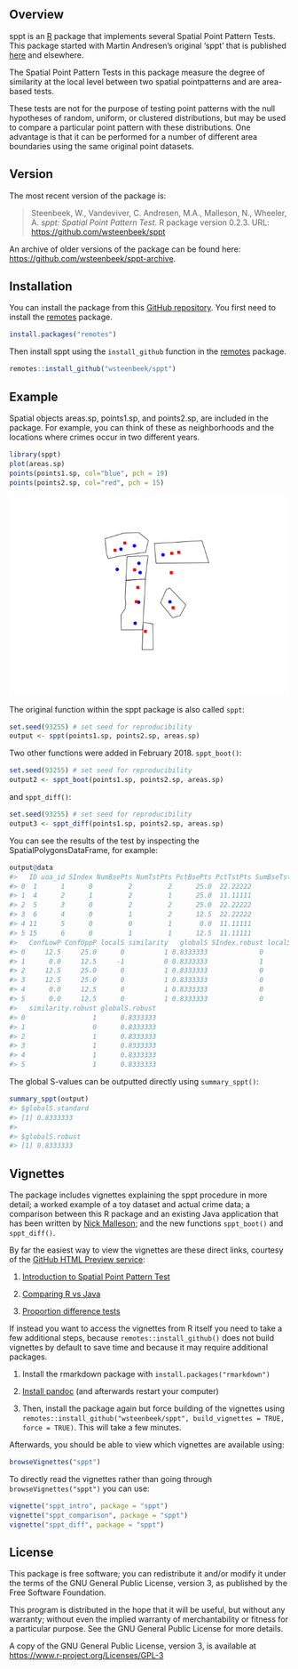 
<!-- README.md is generated from README.Rmd. Please edit that file -->

## Overview

sppt is an [R](https://www.r-project.org) package that implements
several Spatial Point Pattern Tests. This package started with Martin
Andresen’s original ‘sppt’ that is published
[here](http://jrc.sagepub.com/content/48/1/58) and elsewhere.

The Spatial Point Pattern Tests in this package measure the degree of
similarity at the local level between two spatial pointpatterns and are
area-based tests.

These tests are not for the purpose of testing point patterns with the
null hypotheses of random, uniform, or clustered distributions, but may
be used to compare a particular point pattern with these distributions.
One advantage is that it can be performed for a number of different area
boundaries using the same original point datasets.

## Version

The most recent version of the package is:

> Steenbeek, W., Vandeviver, C. Andresen, M.A., Malleson, N., Wheeler,
> A. *sppt: Spatial Point Pattern Test*. R package version 0.2.3. URL:
> <https://github.com/wsteenbeek/sppt>

An archive of older versions of the package can be found here:
<https://github.com/wsteenbeek/sppt-archive>.

## Installation

You can install the package from this [GitHub
repository](https://github.com/wsteenbeek/sppt). You first need to
install the [remotes](https://CRAN.R-project.org/package=remotes)
package.

``` r
install.packages("remotes")
```

Then install sppt using the `install_github` function in the
[remotes](https://CRAN.R-project.org/package=remotes) package.

``` r
remotes::install_github("wsteenbeek/sppt")
```

## Example

Spatial objects areas.sp, points1.sp, and points2.sp, are included in
the package. For example, you can think of these as neighborhoods and
the locations where crimes occur in two different years.

``` r
library(sppt)
plot(areas.sp)
points(points1.sp, col="blue", pch = 19)
points(points2.sp, col="red", pch = 15)
```

![](man/figures/README-unnamed-chunk-4-1.png)<!-- -->

The original function within the sppt package is also called `sppt`:

``` r
set.seed(93255) # set seed for reproducibility
output <- sppt(points1.sp, points2.sp, areas.sp)
```

Two other functions were added in February 2018. `sppt_boot()`:

``` r
set.seed(93255) # set seed for reproducibility
output2 <- sppt_boot(points1.sp, points2.sp, areas.sp)
```

and `sppt_diff()`:

``` r
set.seed(93255) # set seed for reproducibility
output3 <- sppt_diff(points1.sp, points2.sp, areas.sp)
```

You can see the results of the test by inspecting the
SpatialPolygonsDataFrame, for example:

``` r
output@data
#>   ID uoa_id SIndex NumBsePts NumTstPts PctBsePts PctTstPts SumBseTstPts
#> 0  1      1      0         2         2      25.0  22.22222            4
#> 1  4      2      1         2         1      25.0  11.11111            3
#> 2  5      3      0         2         2      25.0  22.22222            4
#> 3  6      4      0         1         2      12.5  22.22222            3
#> 4 11      5      0         0         1       0.0  11.11111            1
#> 5 15      6      0         1         1      12.5  11.11111            2
#>   ConfLowP ConfUppP localS similarity   globalS SIndex.robust localS.robust
#> 0     12.5     25.0      0          1 0.8333333             0             0
#> 1      0.0     12.5     -1          0 0.8333333             1            -1
#> 2     12.5     25.0      0          1 0.8333333             0             0
#> 3     12.5     25.0      0          1 0.8333333             0             0
#> 4      0.0     12.5      0          1 0.8333333             0             0
#> 5      0.0     12.5      0          1 0.8333333             0             0
#>   similarity.robust globalS.robust
#> 0                 1      0.8333333
#> 1                 0      0.8333333
#> 2                 1      0.8333333
#> 3                 1      0.8333333
#> 4                 1      0.8333333
#> 5                 1      0.8333333
```

The global S-values can be outputted directly using `summary_sppt()`:

``` r
summary_sppt(output)
#> $globalS.standard
#> [1] 0.8333333
#> 
#> $globalS.robust
#> [1] 0.8333333
```

## Vignettes

The package includes vignettes explaining the sppt procedure in more
detail; a worked example of a toy dataset and actual crime data; a
comparison between this R package and an existing Java application that
has been written by [Nick Malleson](http://nickmalleson.co.uk/); and the
new functions `sppt_boot()` and `sppt_diff()`.

By far the easiest way to view the vignettes are these direct links,
courtesy of the [GitHub HTML Preview
service](http://htmlpreview.github.io/):

1.  [Introduction to Spatial Point Pattern
    Test](http://htmlpreview.github.io/?https://github.com/wsteenbeek/sppt/blob/master/doc/sppt_intro.html)

2.  [Comparing R vs
    Java](http://htmlpreview.github.io/?https://github.com/wsteenbeek/sppt/blob/master/doc/sppt_comparison.html)

3.  [Proportion difference
    tests](http://htmlpreview.github.io/?https://github.com/wsteenbeek/sppt/blob/master/doc/sppt_diff.html)

If instead you want to access the vignettes from R itself you need to
take a few additional steps, because `remotes::install_github()` does
not build vignettes by default to save time and because it may require
additional packages.

1.  Install the rmarkdown package with `install.packages("rmarkdown")`

2.  [Install pandoc](http://johnmacfarlane.net/pandoc/installing.html)
    (and afterwards restart your computer)

3.  Then, install the package again but force building of the vignettes
    using `remotes::install_github("wsteenbeek/sppt", build_vignettes =
    TRUE, force = TRUE)`. This will take a few minutes.

Afterwards, you should be able to view which vignettes are available
using:

``` r
browseVignettes("sppt")
```

To directly read the vignettes rather than going through
`browseVignettes("sppt")` you can use:

``` r
vignette("sppt_intro", package = "sppt")
vignette("sppt_comparison", package = "sppt")
vignette("sppt_diff", package = "sppt")
```

## License

This package is free software; you can redistribute it and/or modify it
under the terms of the GNU General Public License, version 3, as
published by the Free Software Foundation.

This program is distributed in the hope that it will be useful, but
without any warranty; without even the implied warranty of
merchantability or fitness for a particular purpose. See the GNU General
Public License for more details.

A copy of the GNU General Public License, version 3, is available at
<https://www.r-project.org/Licenses/GPL-3>
